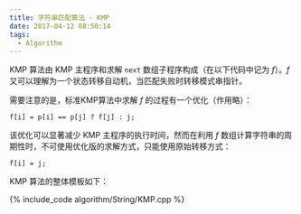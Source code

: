 ```yaml
---
title: 字符串匹配算法 - KMP
date: 2017-04-12 08:50:14
tags:
  - Algorithm
---
```


KMP 算法由 KMP 主程序和求解 `next` 数组子程序构成（在以下代码中记为 $f$）。$f$ 又可以理解为一个状态转移自动机，当匹配失败时转移模式串指针。

<!-- more -->

需要注意的是，标准KMP算法中求解 $f$ 的过程有一个优化（作用略）：

```
f[i] = p[i] == p[j] ? f[j] : j;
```

该优化可以显著减少 KMP 主程序的执行时间，然而在利用 $f$ 数组计算字符串的周期性时，不可使用优化版的求解方式，只能使用原始转移方式：

```
f[i] = j;
```

KMP 算法的整体模板如下：

{% include_code algorithm/String/KMP.cpp %}
